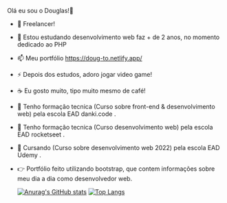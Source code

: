 Olá eu sou o Douglas!👋

- 🔭 Freelancer!
- 🌱 Estou estudando desenvolvimento web faz + de 2 anos, no momento dedicado ao PHP
- 📫 Meu portfólio https://doug-to.netlify.app/
- ⚡ Depois dos estudos, adoro jogar video game!
- ☕ Eu gosto muito, tipo muito mesmo de café!
- 📜 Tenho formação tecnica (Curso sobre front-end & desenvolvimento web) pela escola EAD danki.code .
- 📜 Tenho formação tecnica (Curso desenvolvimento web) pela escola EAD rocketseet .
- 📜 Cursando (Curso sobre desenvolvimento web 2022) pela escola EAD Udemy .
- 👉 Portfólio feito utilizando bootstrap, que contem informações sobre meu dia a dia como desenvolvedor web.

  [![Anurag's GitHub stats](https://github-readme-stats.vercel.app/api?username=douglas-to&theme=discord_old_blurple)](https://github.com/anuraghazra/github-readme-stats)
  [![Top Langs](https://github-readme-stats.vercel.app/api/top-langs/?username=douglas-to&theme=discord_old_blurple)](https://github.com/anuraghazra/github-readme-stats)
  


